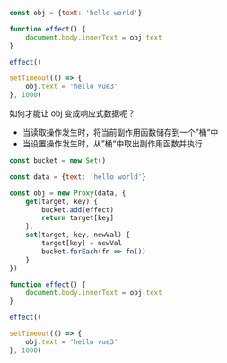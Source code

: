 

```js
const obj = {text: 'hello world'}

function effect() {
    document.body.innerText = obj.text
}

effect()

setTimeout(() => {
    obj.text = 'hello vue3'
}, 1000)
```

如何才能让 obj 变成响应式数据呢？

- 当读取操作发生时，将当前副作用函数储存到一个”桶“中
- 当设置操作发生时，从”桶“中取出副作用函数并执行

```js
const bucket = new Set()

const data = {text: 'hello world'}

const obj = new Proxy(data, {
    get(target, key) {
        bucket.add(effect)
        return target[key]
    },
    set(target, key, newVal) {
        target[key] = newVal
        bucket.forEach(fn => fn())
    }
})

function effect() {
    document.body.innerText = obj.text
}

effect()

setTimeout(() => {
    obj.text = 'hello vue3'
}, 1000)
```

